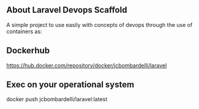 ## About Laravel Devops Scaffold

A simple project to use easily with concepts of devops through the use of containers as:


## Dockerhub

https://hub.docker.com/repository/docker/jcbombardelli/laravel


## Exec on your operational system

docker push jcbombardelli/laravel:latest
